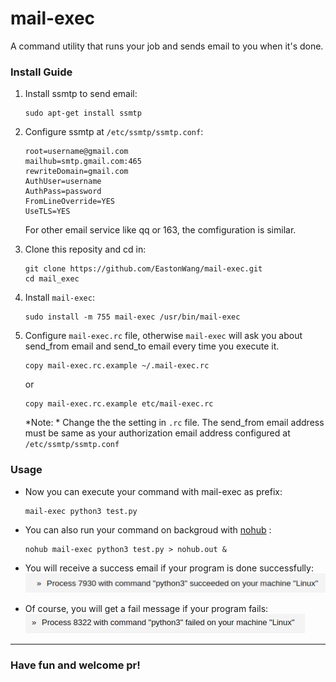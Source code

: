 # mail-exec
A command utility that runs your job and sends email to you when it's done.

### Install Guide

1. Install ssmtp to send email:
	
	```
	sudo apt-get install ssmtp
	```

2. Configure ssmtp at `/etc/ssmtp/ssmtp.conf`:

	```
	root=username@gmail.com
	mailhub=smtp.gmail.com:465
	rewriteDomain=gmail.com
	AuthUser=username
	AuthPass=password
	FromLineOverride=YES
	UseTLS=YES
	```
	
	For other email service like qq or 163, the comfiguration is similar.

3. Clone this reposity and cd in:

	```
	git clone https://github.com/EastonWang/mail-exec.git
	cd mail_exec
	``` 

4. Install `mail-exec`:
	
	```
	sudo install -m 755 mail-exec /usr/bin/mail-exec
	```

5. Configure `mail-exec.rc` file, otherwise `mail-exec` will ask you about send_from email and send_to email every time you execute it.
	```
	copy mail-exec.rc.example ~/.mail-exec.rc
	```
	or 
	```
	copy mail-exec.rc.example etc/mail-exec.rc
	```
	*Note: *  Change the the setting in `.rc` file. The send_from email address must be same as your authorization email address configured at `/etc/ssmtp/ssmtp.conf`

### Usage
* Now you can execute your command with mail-exec as prefix:
	```
	mail-exec python3 test.py
	```

* You can also run your command on backgroud with [nohub](https://www.cyberciti.biz/tips/nohup-execute-commands-after-you-exit-from-a-shell-prompt.html) :
	```
	nohub mail-exec python3 test.py > nohub.out &
	```

* You will receive a success email if your program is done successfully:
![](https://github.com/EastonWang/mail-exec/blob/master/success.png) 

* Of course, you will get a fail message if your program fails:
![](https://github.com/EastonWang/mail-exec/blob/master/fail.png) 

-----
### Have fun and welcome pr!